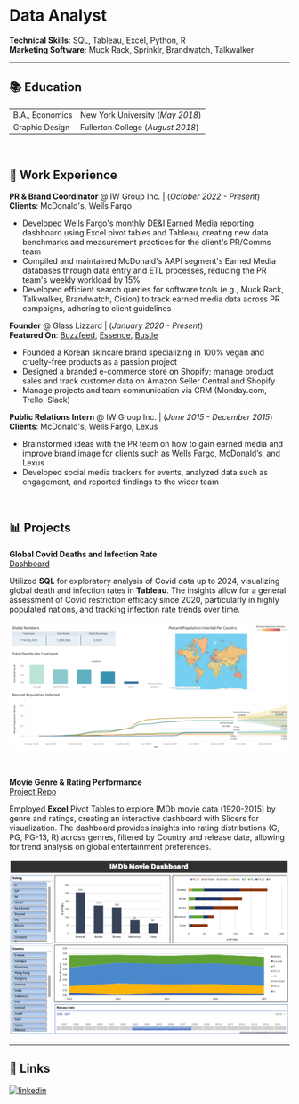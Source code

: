 # Data Analyst

**Technical Skills**: SQL, Tableau, Excel, Python, R <br/>
**Marketing Software**: Muck Rack, Sprinklr, Brandwatch, Talkwalker  


---


## 📚 Education
|                 |                                   |
| :-------------- | :-------------------------------- |
| B.A., Economics | New York University (_May 2018_)  |
| Graphic Design  | Fullerton College (_August 2018_) |

<br/>

## 📑 Work Experience
**PR & Brand Coordinator** @ IW Group Inc. | (_October 2022 - Present_)<br/>
**Clients**: McDonald's, Wells Fargo
- Developed Wells Fargo's monthly DE&I Earned Media reporting dashboard using Excel pivot tables and Tableau, creating new data benchmarks and measurement practices for the client's PR/Comms team
- Compiled and maintained McDonald's AAPI segment's Earned Media databases through data entry and ETL processes, reducing the PR team's weekly workload by 15%
- Developed efficient search queries for software tools (e.g., Muck Rack, Talkwalker, Brandwatch, Cision) to track earned media data across PR campaigns, adhering to client guidelines

**Founder** @ Glass Lizzard | (_January 2020 - Present_)<br/>
**Featured On**: [Buzzfeed](https://www.buzzfeed.com/racheldunkel/things-to-try-in-august), [Essence](https://www.essence.com/beauty/experts-say-dont-forget-to-exfoliating-your-skin/#1088475), [Bustle](https://www.bustle.com/style/glass-lizzard-bouncy-balm-review)
- Founded a Korean skincare brand specializing in 100% vegan and cruelty-free products as a passion project
- Designed a branded e-commerce store on Shopify; manage product sales and track customer data on Amazon Seller Central and Shopify
- Manage projects and team communication via CRM (Monday.com, Trello, Slack)

**Public Relations Intern** @ IW Group Inc. | (_June 2015 - December 2015_)<br/>
**Clients**: McDonald's, Wells Fargo, Lexus
- Brainstormed ideas with the PR team on how to gain earned media and improve brand image for clients such as Wells Fargo, McDonald’s, and Lexus
- Developed social media trackers for events, analyzed data such as engagement, and reported findings to the wider team

<br/>

## 📊 Projects 
**Global Covid Deaths and Infection Rate**<br/>
[Dashboard](https://public.tableau.com/app/profile/jason.choi7047/viz/CovidResearch_17129148303530/Dashboard1)

Utilized **SQL** for exploratory analysis of Covid data up to 2024, visualizing global death and infection rates in **Tableau**. The insights allow for a general assessment of Covid restriction efficacy since 2020, particularly in highly populated nations, and tracking infection rate trends over time.

![Covid Deaths and Infection Rate](/assets/covid_dashboard.png)

<br/>

**Movie Genre & Rating Performance**<br/>
[Project Repo]([/IMDb-Dashboard/README.md)

Employed **Excel** Pivot Tables to explore IMDb movie data (1920-2015) by genre and ratings, creating an interactive dashboard with Slicers for visualization. The dashboard provides insights into rating distributions (G, PG, PG-13, R) across genres, filtered by Country and release date, allowing for trend analysis on global entertainment preferences.

![Dashboard](/assets/IMDB_dashboard.png)


---


## 🔗 Links
[![linkedin](https://img.shields.io/badge/linkedin-0A66C2?style=for-the-badge&logo=linkedin&logoColor=white)](https://www.linkedin.com/in/jasonchoi24)
